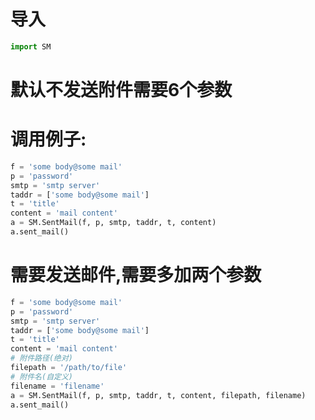 # 导入
``` python
import SM
```
# 默认不发送附件需要6个参数
# 调用例子:
``` python
f = 'some body@some mail'  
p = 'password'  
smtp = 'smtp server'  
taddr = ['some body@some mail']  
t = 'title'  
content = 'mail content'  
a = SM.SentMail(f, p, smtp, taddr, t, content)  
a.sent_mail()
```
# 需要发送邮件,需要多加两个参数
``` python
f = 'some body@some mail'  
p = 'password'  
smtp = 'smtp server'  
taddr = ['some body@some mail']  
t = 'title'  
content = 'mail content'  
# 附件路径(绝对)
filepath = '/path/to/file'  
# 附件名(自定义)
filename = 'filename'  
a = SM.SentMail(f, p, smtp, taddr, t, content, filepath, filename) 
a.sent_mail()
```
